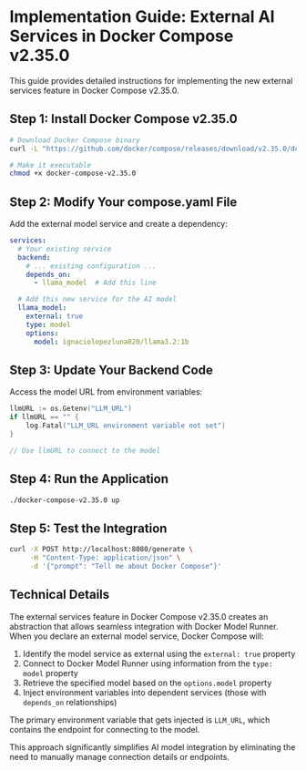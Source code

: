# Implementation Guide: External AI Services in Docker Compose v2.35.0

This guide provides detailed instructions for implementing the new external services feature in Docker Compose v2.35.0.

## Step 1: Install Docker Compose v2.35.0

```bash
# Download Docker Compose binary
curl -L "https://github.com/docker/compose/releases/download/v2.35.0/docker-compose-darwin-aarch64" -o docker-compose-v2.35.0

# Make it executable
chmod +x docker-compose-v2.35.0
```

## Step 2: Modify Your compose.yaml File

Add the external model service and create a dependency:

```yaml
services:
  # Your existing service
  backend:
    # ... existing configuration ...
    depends_on:
      - llama_model  # Add this line

  # Add this new service for the AI model
  llama_model:
    external: true
    type: model
    options:
      model: ignaciolopezluna020/llama3.2:1b
```

## Step 3: Update Your Backend Code

Access the model URL from environment variables:

```go
llmURL := os.Getenv("LLM_URL")
if llmURL == "" {
    log.Fatal("LLM_URL environment variable not set")
}

// Use llmURL to connect to the model
```

## Step 4: Run the Application

```bash
./docker-compose-v2.35.0 up
```

## Step 5: Test the Integration

```bash
curl -X POST http://localhost:8080/generate \
     -H "Content-Type: application/json" \
     -d '{"prompt": "Tell me about Docker Compose"}'
```

## Technical Details

The external services feature in Docker Compose v2.35.0 creates an abstraction that allows seamless integration with Docker Model Runner. When you declare an external model service, Docker Compose will:

1. Identify the model service as external using the `external: true` property
2. Connect to Docker Model Runner using information from the `type: model` property
3. Retrieve the specified model based on the `options.model` property
4. Inject environment variables into dependent services (those with `depends_on` relationships)

The primary environment variable that gets injected is `LLM_URL`, which contains the endpoint for connecting to the model.

This approach significantly simplifies AI model integration by eliminating the need to manually manage connection details or endpoints.